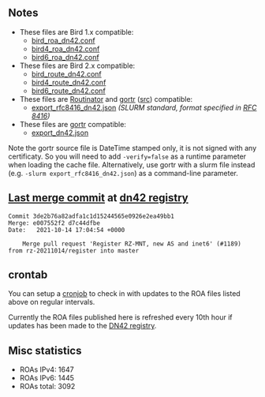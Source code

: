 ## Notes

- These files are Bird 1.x compatible:
  - [bird_roa_dn42.conf](bird_roa_dn42.conf)
  - [bird4_roa_dn42.conf](bird4_roa_dn42.conf)
  - [bird6_roa_dn42.conf](bird6_roa_dn42.conf)
- These files are Bird 2.x compatible:
  - [bird_route_dn42.conf](bird_route_dn42.conf)
  - [bird4_route_dn42.conf](bird4_route_dn42.conf)
  - [bird6_route_dn42.conf](bird6_route_dn42.conf)
- These files are [Routinator][2] and [gortr][3] ([src][6]) compatible:
  - [export_rfc8416_dn42.json](export_rfc8416_dn42.json) _(SLURM standard, format specified in [RFC 8416][4])_
- These files are [gortr][3] compatible:
  - [export_dn42.json](export_dn42.json)

Note the gortr source file is DateTime stamped only, it is not signed with any certificaty. So you will need to add
`-verify=false` as a runtime parameter when loading the cache file. Alternatively, use gortr with a slurm file
instead (e.g. `-slurm export_rfc8416_dn42.json`) as a command-line parameter.

## [Last merge commit][0] at [dn42 registry][1]

```
Commit 3de2b76a82adfa1c1d15244565e0926e2ea49bb1
Merge: e007552f2 d7c44dfbe
Date:   2021-10-14 17:04:54 +0000

    Merge pull request 'Register RZ-MNT, new AS and inet6' (#1189) from rz-20211014/register into master
```

## crontab

You can setup a [cronjob][5] to check in with updates to the ROA files listed
above on regular intervals.

Currently the ROA files published here is refreshed every 10th hour if
updates has been made to the [DN42 registry][1].

## Misc statistics

- ROAs IPv4:  1647
- ROAs IPv6:  1445
- ROAs total: 3092

[0]: https://git.dn42.dev/dn42/registry/commit/3de2b76a82adfa1c1d15244565e0926e2ea49bb1
[1]: https://git.dn42.dev/dn42/registry
[2]: https://github.com/NLnetLabs/routinator
[3]: https://github.com/cloudflare/gortr
[4]: https://tools.ietf.org/html/rfc8416
[5]: doc/crontab.md
[6]: https://github.com/cloudflare/gortr/#configure-filters-and-overrides-slurm

